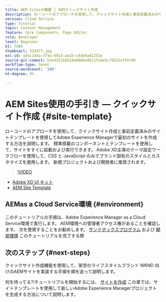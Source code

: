 ```yaml
---
title: AEM Sitesの概要 | AEMクイックサイト作成
description: ローコードのアプローチを使用して、クイックサイト作成と事前定義済みのサイトテンプレートを使用してAdobe Experience Managerで最初のサイトを作成する方法を説明します。 標準搭載のコンポーネントとテンプレートを使用して、サイトをすぐに起動および実行できます。 Adobe XD主導のテーマ設定ワークフローを使用して、CSS と JavaScript のみでブランド固有のスタイルとカスタマイズを適用します。 新規プロジェクトおよび開発者に推奨。
version: Cloud Service
type: Tutorial
topic: Content Management
feature: Core Components, Page Editor
role: Developer
level: Beginner
kt: 7985
thumbnail: 333477.jpg
exl-id: a55c1dda-f74a-4914-aa1b-c4de8ad1253e
source-git-commit: b3e9251bdb18a008be95c1fa9e5c79252a74fc98
workflow-type: tm+mt
source-wordcount: '280'
ht-degree: 3%

---
```


# AEM Sites使用の手引き — クイックサイト作成 {#site-template}

ローコードのアプローチを使用して、クイックサイト作成と事前定義済みのサイトテンプレートを使用してAdobe Experience Managerで最初のサイトを作成する方法を説明します。 標準搭載のコンポーネントとテンプレートを使用して、サイトをすぐに起動および実行できます。 Adobe XD主導のテーマ設定ワークフローを使用して、CSS と JavaScript のみでブランド固有のスタイルとカスタマイズを適用します。 新規プロジェクトおよび開発者に推奨されます。

>[!VIDEO](https://video.tv.adobe.com/v/333477?quality=12&learn=on)

* [Adobe XD UI キット](https://github.com/adobe/aem-site-template-basic/blob/main/files/wireframe.xd)
* [AEM Site Template](https://github.com/adobe/aem-site-template-basic)

## AEMas a Cloud Service環境 {#environment}

このチュートリアルの手順は、Adobe Experience Manager as a Cloud Service環境で実行します。 AEM環境への管理者アクセス権があることを確認します。 次を使用することをお勧めします。 [サンドボックスプログラム](https://experienceleague.adobe.com/docs/experience-manager-cloud-service/onboarding/getting-access/sandbox-programs/introduction-sandbox-programs.html) および [開発環境](https://experienceleague.adobe.com/docs/experience-manager-cloud-service/implementing/using-cloud-manager/manage-environments.html?lang=ja) このチュートリアルを完了する際

## 次のステップ {#next-steps}

クイックサイト作成機能を使用して、架空のライフスタイルブランド WKND 向けのAEMサイトを実装する手順を順を追って説明します。

何を待ってる?!チュートリアルを開始するには、 [サイトを作成](create-site.md) この章では、サイトテンプレートを使用して新しいAdobe Experience Managerプロジェクトを生成する方法について説明します。
